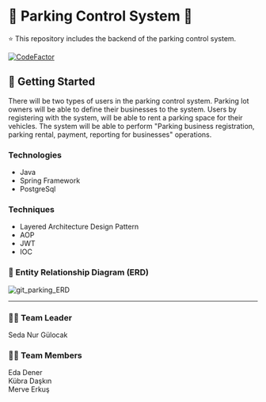 # :tada: Parking Control System :red_car:
:star: This repository includes the backend of the parking control system. <br/>

[![CodeFactor](https://www.codefactor.io/repository/github/java-heroes/parkingcontrolsystem/badge)](https://www.codefactor.io/repository/github/java-heroes/parkingcontrolsystem)

## :tada: Getting Started

There will be two types of users in the parking control system. Parking lot owners will be able to define their businesses to the system. Users by registering with the system, will be able to rent a parking space for their vehicles.
The system will be able to perform "Parking business registration, parking rental, payment, reporting for businesses" operations.

### Technologies
- Java
- Spring Framework
- PostgreSql

### Techniques
- Layered Architecture Design Pattern
- AOP
- JWT
- IOC

### :floppy_disk: Entity Relationship Diagram (ERD)
![git_parking_ERD](https://user-images.githubusercontent.com/64933639/126882064-d7876c1d-4ad2-486e-b62f-45ffa674582e.png)


---------------------------------------------------

### 	:woman_technologist: Team Leader
Seda Nur Gülocak
### 	:woman_technologist: Team Members
Eda Dener <br>
Kübra Daşkın <br>
Merve Erkuş <br>
